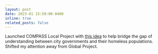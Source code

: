 ```yaml
---
layout: post
date: 2023-01 15:59:00-0400
inline: true
related_posts: false
---
```


Launched COMPASS Local Project with [this idea](https://drive.google.com/file/d/1Xxl2xLud_qUy-08JdNoaC1945VtJbJhN/view?usp=sharing) to help bridge the gap of understanding between city governments and their homeless populations. Shifted my attention away from Global Project.